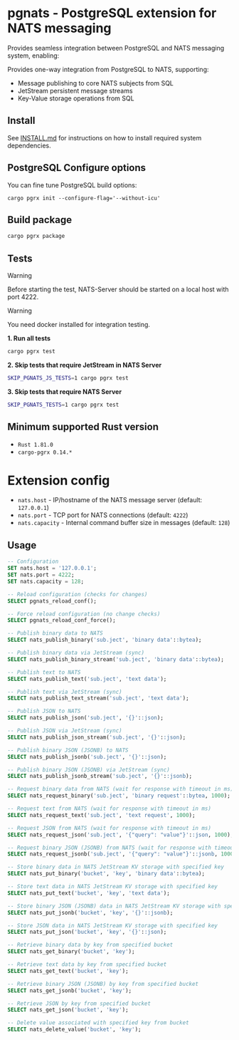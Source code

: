 # pgnats - PostgreSQL extension for NATS messaging

Provides seamless integration between PostgreSQL and NATS messaging system,
enabling:

Provides one-way integration from PostgreSQL to NATS, supporting:
- Message publishing to core NATS subjects from SQL
- JetStream persistent message streams
- Key-Value storage operations from SQL

## Install

See [INSTALL.md](INSTALL.md) for instructions on how to install required system dependencies.

## PostgreSQL Configure options

You can fine tune PostgreSQL build options:

```
cargo pgrx init --configure-flag='--without-icu'
```

## Build package

```sh
cargo pgrx package
```

## Tests

> [!WARNING]
> Before starting the test, NATS-Server should be started on a local host with port 4222.

> [!WARNING]
> You need docker installed for integration testing.

**1. Run all tests**
```sh
cargo pgrx test
```

**2. Skip tests that require JetStream in NATS Server**
```sh
SKIP_PGNATS_JS_TESTS=1 cargo pgrx test
```

**3. Skip tests that require NATS Server**
```sh
SKIP_PGNATS_TESTS=1 cargo pgrx test
```

## Minimum supported Rust version

- `Rust 1.81.0`
- `cargo-pgrx 0.14.*`

# Extension config

- `nats.host` - IP/hostname of the NATS message server (default: `127.0.0.1`)
- `nats.port` - TCP port for NATS connections (default: `4222`)
- `nats.capacity` - Internal command buffer size in messages (default: `128`)

## Usage

```sql
-- Configuration
SET nats.host = '127.0.0.1';
SET nats.port = 4222;
SET nats.capacity = 128;

-- Reload configuration (checks for changes)
SELECT pgnats_reload_conf();

-- Force reload configuration (no change checks)
SELECT pgnats_reload_conf_force();

-- Publish binary data to NATS
SELECT nats_publish_binary('sub.ject', 'binary data'::bytea);

-- Publish binary data via JetStream (sync)
SELECT nats_publish_binary_stream('sub.ject', 'binary data'::bytea);

-- Publish text to NATS
SELECT nats_publish_text('sub.ject', 'text data');

-- Publish text via JetStream (sync)
SELECT nats_publish_text_stream('sub.ject', 'text data');

-- Publish JSON to NATS
SELECT nats_publish_json('sub.ject', '{}'::json);

-- Publish JSON via JetStream (sync)
SELECT nats_publish_json_stream('sub.ject', '{}'::json);

-- Publish binary JSON (JSONB) to NATS
SELECT nats_publish_jsonb('sub.ject', '{}'::json);

-- Publish binary JSON (JSONB) via JetStream (sync)
SELECT nats_publish_jsonb_stream('sub.ject', '{}'::jsonb);

-- Request binary data from NATS (wait for response with timeout in ms)
SELECT nats_request_binary('sub.ject', 'binary request'::bytea, 1000);

-- Request text from NATS (wait for response with timeout in ms)
SELECT nats_request_text('sub.ject', 'text request', 1000);

-- Request JSON from NATS (wait for response with timeout in ms)
SELECT nats_request_json('sub.ject', '{"query": "value"}'::json, 1000);

-- Request binary JSON (JSONB) from NATS (wait for response with timeout in ms)
SELECT nats_request_jsonb('sub.ject', '{"query": "value"}'::jsonb, 1000);

-- Store binary data in NATS JetStream KV storage with specified key
SELECT nats_put_binary('bucket', 'key', 'binary data'::bytea);

-- Store text data in NATS JetStream KV storage with specified key
SELECT nats_put_text('bucket', 'key', 'text data');

-- Store binary JSON (JSONB) data in NATS JetStream KV storage with specified key
SELECT nats_put_jsonb('bucket', 'key', '{}'::jsonb);

-- Store JSON data in NATS JetStream KV storage with specified key
SELECT nats_put_json('bucket', 'key', '{}'::json);

-- Retrieve binary data by key from specified bucket
SELECT nats_get_binary('bucket', 'key');

-- Retrieve text data by key from specified bucket
SELECT nats_get_text('bucket', 'key');

-- Retrieve binary JSON (JSONB) by key from specified bucket
SELECT nats_get_jsonb('bucket', 'key');

-- Retrieve JSON by key from specified bucket
SELECT nats_get_json('bucket', 'key');

-- Delete value associated with specified key from bucket
SELECT nats_delete_value('bucket', 'key');
```
